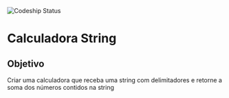 <img src="https://codeship.com/projects/943fd880-b3fc-0132-f772-2aa0bd32b09d/status?branch=master" alt="Codeship Status">

# Calculadora String

## Objetivo

Criar uma calculadora que receba uma string com delimitadores e retorne a soma dos números contidos na string

